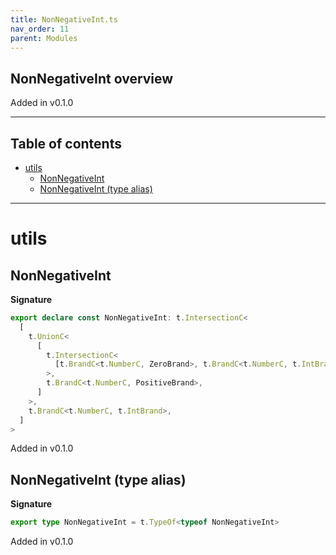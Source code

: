 ```yaml
---
title: NonNegativeInt.ts
nav_order: 11
parent: Modules
---
```


## NonNegativeInt overview

Added in v0.1.0

---

<h2 class="text-delta">Table of contents</h2>

- [utils](#utils)
  - [NonNegativeInt](#nonnegativeint)
  - [NonNegativeInt (type alias)](#nonnegativeint-type-alias)

---

# utils

## NonNegativeInt

**Signature**

```ts
export declare const NonNegativeInt: t.IntersectionC<
  [
    t.UnionC<
      [
        t.IntersectionC<
          [t.BrandC<t.NumberC, ZeroBrand>, t.BrandC<t.NumberC, t.IntBrand>]
        >,
        t.BrandC<t.NumberC, PositiveBrand>,
      ]
    >,
    t.BrandC<t.NumberC, t.IntBrand>,
  ]
>
```

Added in v0.1.0

## NonNegativeInt (type alias)

**Signature**

```ts
export type NonNegativeInt = t.TypeOf<typeof NonNegativeInt>
```

Added in v0.1.0
